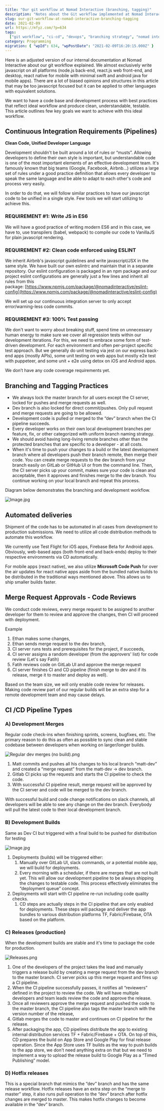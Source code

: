 ```yaml
---
title: "Our git workflow at Nomad Interactive (branching, tagging)"
description: "Notes about the Git workflow implemented at Nomad Interactive, including branching models, tagging conventions, and continuous integration practices. It also covers automated delivery pipelines and code review processes."
slug: our-git-workflow-at-nomad-interactive-branching-tagging
date: 2021-02-09
url: https://mfyz.com/?p=634
tags:
  ["git workflow", "ci-cd", "devops", "branching strategy", "nomad interactive"]
category: Programming
migration: { "wpId": 634, "wpPostDate": "2021-02-09T16:20:15.000Z" }
---
```


Here is an adjusted version of our internal documentation at Nomad Interactive about our git workflow explained. We almost exclusively write javascript on all platforms (node.js back-end, react.js web front-end, and desktop, react native for mobile with minimal swift and android java for mobile apps). There are a lot of biased opinions and structures in this article that may be too javascript focused but it can be applied to other languages with equivalent solutions. 

We want to have a code base and development process with best practices that reflect ideal workflow and produce clean, understandable, testable. This article outlines few key goals we want to achieve with this ideal workflow. 

## Continuous Integration Requirements (Pipelines)

**Clean Code, Unified Developer Language**

Development shouldn't be built around a lot of rules or “musts”. Allowing developers to define their own style is important, but understandable code is one of the most important elements of an effective development team. It's famously known that big teams (Google, Facebook, Airbnb...) utilizes a large set of rules under a good practice definition that allows every developer to speak the same language and be able to adapt to each other's code and process very easily.

In order to do that, we will follow similar practices to have our javascript code to be unified in a single style. Few tools we will start utilizing to achieve this.

### REQUIREMENT #1: Write JS in ES6

We will have a good practice of writing modern ES6 and in this case, we have to, use transpilers (babel, webpack) to compile our code to VanillaJS for plain javascript rendering.

### REQUIREMENT #2: Clean code enforced using ESLINT

We inherit Airbnb's javascript guidelines and write javascript/JSX in the same style. We have built our own eslintrc and maintain that in a separate repository. Our eslint configuration is packaged in an npm package and our project eslint configurations are generally just a few lines and inherit all rules from this package: [https://www.npmjs.com/package/@nomadinteractive/eslint-config](https://www.npmjs.com/package/@nomadinteractive/eslint-config)

We will set up our continuous integration server to only accept error/warning-less code commits.

### REQUIREMENT #3: 100% Test passing

We don't want to worry about breaking stuff, spend time on unnecessary human energy to make sure we cover all regression tests within our development iterations. For this, we need to embrace some form of test-driven development. For each environment and often per-project specific test approach. But we generally do unit testing via jest on our express back-end apps (mostly APIs), some unit testing on web apps but mostly e2e test with puppeteer, and some unit + e2e using detox on iOS and Android apps.

We don’t have any code coverage requirements yet.

## Branching and Tagging Practices

- We always lock the master branch for all users except the CI server, locked for pushes and merge requests as well.
- Dev branch is also locked for direct commit/pushes. Only pull request and merge requests are going to be allowed.
- Development code is pulled or merged to the “dev” branch when the CI pipeline succeeds.
- Every developer works on their own local development branches per feature, fix, or other categorized with uniform branch naming strategy.
- We should avoid having long-living remote branches other than the protected branches that are specific to a developer - at all costs.
- When it's time to push your changes to a build or the latest development branch where all developers push their branch remote, then merge their code. You can create merge requests to the dev branch from your branch easily on GitLab or GitHub UI or from the command line. Then, the CI server picks up your commit, makes sure your code is clean and acceptable, then it approves and finishes merge to the dev branch. You continue working on your local branch and repeat this process.

Diagram below demonstrates the branching and development workflow.

![Image.jpg](/images/archive/en/2021/02/image.png)

## Automated deliveries

Shipment of the code has to be automated in all cases from development to production submissions. We need to utilize all code distribution methods to automate this workflow.

We currently use Test Flight for iOS apps, Firebase Beta for Android apps.  
Obviously, web-based apps (both front-end and back-ends) deploy to their respective environments via CD automatically.

For mobile apps (react native), we also utilize **Microsoft Code Push** for over the air updates for react native apps aside from the bundled native builds to be distributed in the traditional ways mentioned above. This allows us to ship smaller builds faster.

## Merge Request Approvals - Code Reviews

We conduct code reviews, every merge request to be assigned to another developer for them to review and approve the changes, then CI will proceed with deployment.

Example 

1.  Ethan makes some changes,
2.  Ethan sends merge request to the dev branch,
3.  CI server runs tests and prerequisites for the project, if succeeds,
4.  CI server assigns a random developer (from the approvers' list) for code review (Let's say Fatih)
5.  Fatih reviews code on GitLab UI and approve the merge request
6.  CI server finishes CI and CD pipeline (finish merge to dev and if its release, merge it to master and deploy as well).

Based on the team size, we will only enable code review for releases. Making code review part of our regular builds will be an extra step for a remote development team and may cause delays.

## CI /CD Pipeline Types

### **A) Development Merges**

Regular code check-ins when finishing sprints, screens, bugfixes, etc. The primary reason to do this as often as possible to sync clean and stable codebase between developers when working on larger/longer builds.

![Regular dev merges (no build).png](/images/archive/en/2021/02/image-2-1600x856.png)

1.  Matt commits and pushes all his changes to his local branch “matt-dev” and created a “merge request” from the matt-dev → dev branch.
2.  Gitlab CI picks up the requests and starts the CI pipeline to check the code.
3.  With successful CI pipeline result, merge request will be approved by the CI server and code will be merged to the dev branch.

With successful build and code change notifications on slack channels, all developers will be able to see any change on the dev branch. Everybody will pull the latest code to their local development branch.

### **B) Development Builds**

Same as Dev CI but triggered with a final build to be pushed for distribution for testing

![Image.jpg](/images/archive/en/2021/02/image-1.png)

1.  Deployments (builds) will be triggered either:
    1.  Manually over GitLab UI, slack commands, or a potential mobile app, we will build for deployments.
    2.  Every morning with a scheduler, if there are merges that are not built yet. This will allow our development pipeline to be always shipping the changes to testable code. This process effectively eliminates the “deployment queue” concept.
2.  Deployments will start with CI pipeline re-run including code quality checks.
    1.  CD steps are actually steps in the CI pipeline that are only enabled for deployments. These steps will package and deliver the app bundles to various distribution platforms TF, Fabric/Firebase, OTA based on the platform.

### **C) Releases (production)**

When the development builds are stable and it's time to package the code for production. 

![Releases.png](/images/archive/en/2021/02/image-3-1600x502.png)

1.  One of the developers of the project takes the lead and manually triggers a release build by creating a merge request from the dev branch to the master branch. CI server picks up this merge request and fires up a CI pipeline.
2.  When the CI pipeline successfully passes, it notifies all “reviewers” defined in the project to review the code. We will have multiple developers and team leads review the code and approve the release.
3.  Once all reviewers approve the merge request and pushed the code to the master branch, the CI pipeline also tags the master branch with the version number of the release,
4.  Gitlab merges the code to master and continues on CI pipeline for the release.
5.  After packaging the app, CD pipelines distribute the app to existing internal distribution services TF + Fabric/Firebase + OTA. On top of this, CD prepares the build on App Store and Google Play for final release operation. Since the App Store uses TF builds as the way to push builds to the app store, we don't need anything extra on that but we need to implement a way to upload the release build to Google Play as a “Timed Publishing” model.

### **D) Hotfix releases**

This is a special branch that mimics the “dev” branch and has the same release workflow. Hotfix releases have an extra step on the “merge to master” step, it also runs pull operation to the “dev” branch after hotfix changes are merged to master. This makes hotfix changes to become available in the “dev” branch.

